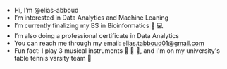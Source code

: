 - Hi, I’m @elias-abboud
- I’m interested in Data Analytics and Machine Leaning
- I’m currently finalizing my BS in Bioinformatics 🧬 💻
- I’m also doing a professional certificate in Data Analytics
- You can reach me through my email: elias.tabboud01@gmail.com
- Fun fact: I play 3 musical instruments 🎸 🥁 🎹, and I'm on my university's table tennis varsity team 🏓

<!---
elias-abboud/elias-abboud is a ✨ special ✨ repository because its `README.md` (this file) appears on your GitHub profile.
You can click the Preview link to take a look at your changes.
--->
